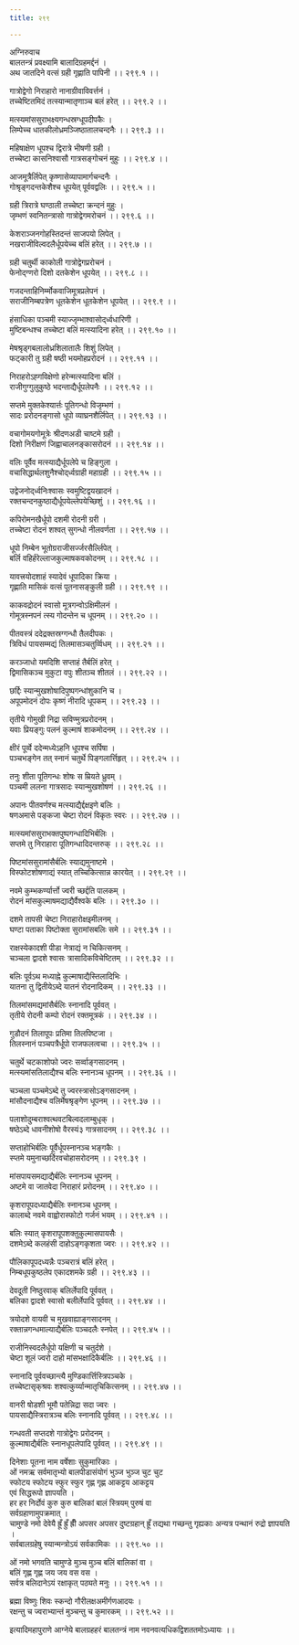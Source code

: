 ```yaml
---
title: २९९

---
```

अग्निरुवाच  
बालतन्त्रं प्रवक्ष्यामि बालादिग्रहमर्द्दनं ।  
अथ जातदिने वत्सं ग्रही गृह्णाति पापिनी ।। २९९.१ ।।  
  
गात्रोद्वेगो निराहारो नानाग्रीवाविवर्त्तनं ।  
तच्चेष्टितमिदं तत्स्यान्मातृणाञ्च बलं हरेत् ।। २९९.२ ।।  
  
मत्स्यमांससुराभक्ष्यगन्धस्रग्धूपदीपकैः ।  
लिम्पेच्च धातकीलोध्रमञ्जिष्ठातालचन्दनैः ।। २९९.३ ।।  
  
महिषाक्षेण धूपश्च द्विरात्रे भीषणी ग्रही ।  
तच्चेष्टा कासनिश्वासौ गात्रसङ्गोचनं मुहुः ।। २९९.४ ।।  
  
आजमूत्रैर्लिपेत् कृष्णासेव्यापामार्गचन्दनैः ।  
गोश्रृङ्गदन्तकेशैश्च धूपयेत् पूर्ववद्वलिः ।। २९९.५ ।।  
  
ग्रही त्रिरात्रे घण्ठाली तच्चेष्टा क्रन्दनं मुहुः ।  
जृम्भणं स्वनितन्त्रासो गात्रोद्वेगमरोचनं ।। २९९.६ ।।  
  
केशराञ्जनगोहस्तिदन्तं साजपयो लिपेत् ।  
नखराजीविल्वदलैर्धूपयेच्च बलिं हरेत् ।। २९९.७ ।।  
  
ग्रही चतुर्थी काकोली गात्रोद्वेगप्ररोचनं ।  
फेनोद्‌ग्णरो दिशो दतकेशेन धूपयेत् ।। २९९.८ ।।  
  
गजदन्ताहिनिर्म्मोकवाजिमूत्रप्रलेपनं ।  
सराजीनिम्बपत्रेण धूतकेशेन धूतकेशेन धूपयेत् ।। २९९.९ ।।  
  
हंसाधिका पञ्चमी स्याज्जृम्भाश्वासोद्‌र्ध्वधारिणी ।  
मुष्टिबन्धश्च तच्चेष्टा बलिं मत्स्यादिना हरेत् ।। २९९.१० ।।  
  
मेषश्रृड्गबलालोध्रशिलातालैः शिशुं लिपेत् ।  
फट्कारी तु ग्रही षष्ठी भयमोहप्ररोदनं ।। २९९.११ ।।  
  
निराहरोऽह्गविक्षेणो हरेन्मत्स्यादिना बलिं ।  
राजीगुग्गुलुकुष्ठे भदन्ताद्यैर्धूपलेपनैः ।। २९९.१२ ।।  
  
सप्तमे मुक्तकेश्यार्त्तः पूतिगन्धो विजृम्भणं ।  
सादः प्ररोदनङ्गासो धूपो व्याघ्रनशैर्लिपेत् ।। २९९.१३ ।।  
  
वचागोमयगोमूत्रेः श्रीदणअडी चाष्टमे ग्रही ।  
दिशो निरीक्षणं जिह्वाचालनङ्कासरोदनं ।। २९९.१४ ।।  
  
वलिः पूर्वैव मत्स्याद्यैर्धूपलेपे च हिङ्गुला ।  
वचासिद्धार्थलशुनैश्चोद्‌र्ध्वग्राही महाग्रही ।। २९९.१५ ।।  
  
उद्वेजनोद्‌र्ध्वनिःश्वासः स्वमुष्टिद्वयखादनं ।  
रक्तचन्दनकुष्ठाद्यैर्धूपयेल्लेपयेच्छिशुं ।। २९९.१६ ।।  
  
कपिरोमनखैर्धूपो दशमी रोदनी ग्ररी ।  
तच्चेष्टा रोदनं शश्वत् सुगन्धो नीलवर्णता ।। २९९.१७ ।।  
  
धूपो निम्बेन भूतोग्रराजीसर्ज्जरसैर्ल्लिपेत् ।  
बर्लि वहिर्हरेल्लाजकुल्माषकवकोदनम् ।। २९९.१८ ।।  
  
यावत्त्रयोदशाहं स्यादेवं धूपादिका क्रिया ।  
गृह्णाति मासिकं वत्सं पूतनासङ्कुली ग्रही ।। २९९.१९ ।।  
  
काकवद्रोदनं स्वासो मूत्रगन्वोऽक्षिमीलनं ।  
गोमूत्रस्नपनं त्स्य गोदन्तेन च धूपनम् ।। २९९.२० ।।  
  
पीतवस्त्रं ददेद्रक्तस्रग्गन्धौ तैलदीपकः ।  
त्रिविधं पायसम्मद्यं तिलमासञ्चतुर्व्विधम् ।। २९९.२१ ।।  
  
करञ्जाधो यमदिशि सप्ताहं तैर्बलिं हरेत् ।  
द्विमासिकञ्च मुकुटा वपुः शीतञ्च शीतलं ।। २९९.२२ ।।  
  
छर्द्दिः स्यान्मुखशोषादिपुष्पगन्धांशुकानि च ।  
अपूपमोदनं दोपः कृष्णं नीरादि धूपकम् ।। २९९.२३ ।।  
  
तृतीये गोमुखी निद्रा सविण्मुत्रप्ररोदनम् ।  
यवाः प्रियङ्गुः पलनं कुल्माषं शाकमोदनम् ।। २९९.२४ ।।  
  
क्षीरं पूर्व्वे ददेन्मध्येऽहनि धूपश्च सर्पिषा ।  
पञ्चभङ्गेन तत् स्नानं चतुर्थे पिङ्गलार्त्तिहृत् ।। २९९.२५ ।।  
  
तनुः शीता पूतिगन्धः शोषः स म्रियते ध्रुवम् ।  
पञ्चमी ललना गात्रसादः स्यान्मुखशोषणं ।। २९९.२६ ।।  
  
अपानः पीतवर्णश्च मत्स्याद्यैर्द्दक्षइणे बलिः ।  
षणअमासे पङ्कजा चेष्टा रोदनं विकृतः स्वरः ।। २९९.२७ ।।  
  
मत्स्यमांससुराभक्तपुष्पगन्धादिभिर्बलिः ।  
सप्तमे तु निराहारा पूतिगन्धादिदन्तरुक् ।। २९९.२८ ।।  
  
पिष्टमांससुरामांसैर्बलिः स्याद्यमुनाष्टमे ।  
विस्फोटशोषणाद्यं स्यात् तच्चिकित्सान्न कारयेत् ।। २९९.२९ ।।  
  
नवमे कुम्भकर्ण्यार्त्तो ज्वरी च्छर्द्दति पालकम् ।  
रोदनं मांसकुल्माषमद्याद्यैर्वैश्वके बलिः ।। २९९.३० ।।  
  
दशमे तापसी चेष्टा निराहारोक्षइमीलनम् ।  
घण्टा पताका पिष्टोक्ता सुरामांसबलिः समे ।। २९९.३१ ।।  
  
राक्षस्येकादशी पीडा नेत्राद्यं न चिकित्सनम् ।  
चञ्चला द्वादशे श्वासः त्रासादिकविचेष्टितम् ।। २९९.३२ ।।  
  
बलिः पूर्वऽथ मध्याह्ने कुल्माषाद्यैस्तिलादिभिः ।  
यातना तु द्वितीयेऽब्दे यातनं रोदनादिकम् ।। २९९.३३ ।।  
  
तिलमांसमद्यमांसैर्बलिः स्नानादि पूर्ववत् ।  
तृतीये रोदनी कम्पो रोदनं रक्तमूत्रकं ।। २९९.३४ ।।  
  
गुडौदनं तिलापूपः प्रतिमा तिलपिष्टजा ।  
तिलस्नानं पञ्चपत्रैर्धूपो राजफलत्वचा ।। २९९.३५ ।।  
  
चतुर्थे चटकाशोफो ज्वरः सर्व्वाङ्गसादनम् ।  
मत्स्यमांसतिलाद्यैश्च बलिः स्नानञ्च धूपनम् ।। २९९.३६ ।।  
  
चञ्चला पञ्चमेऽब्दे तु ज्वरस्त्रासोऽङ्गसादनम् ।  
मांसौदनाद्यैश्च वलिर्मेषश्रृङ्गेण धूपनम् ।। २९९.३७ ।।  
  
पलाशोदुम्बराश्वत्थवटबिल्वदलाम्बुधृक् ।  
षष्ठेऽब्दे धावनीशोषो वैरस्यं३ गात्रसादनम् ।। २९९.३८ ।।  
  
सप्ताहोभिर्बलिः पूर्वैर्धूपस्नानञ्च भङ्गकैः ।  
स्प्तमे यमुनाच्छर्दिरवचोहासरोदनम् ।। २९९.३९ ।  
  
मांसपायसमद्याद्यैर्बलिः स्नानञ्च धूपनम् ।  
अष्टमे वा जातवेदा निराहारं प्ररोदनम् ।। २९९.४० ।।  
  
कृशरापूपदध्याद्यैर्बलिः स्नानञ्च धूपनम् ।  
कालाब्दे नवमे वाह्वोरास्फोटो गर्जनं भयम् ।। २९९.४१ ।।  
  
बलिः स्यात् कृशरापूपशक्तुकुल्मासपायसैः ।  
दशमेऽब्दे कलहंसी दाहोऽङ्गकृशता ज्वरः ।। २९९.४२ ।।  
  
पौलिकापूपदध्यन्नैः पञ्चरात्रं बलिं हरेत् ।  
निम्बधूपकुष्ठलेप एकादशमके ग्रही ।। २९९.४३ ।।  
  
देवदूती निष्ठुरवाक् बलिर्लेपादि पूर्ववत् ।  
बलिका द्वादशे स्वासो बलीर्लेपादि पूर्ववत् ।। २९९.४४ ।।  
  
त्रयोदशे वायवी च मुखवाह्याङ्गसादनम् ।  
रक्तान्नगन्धमाल्याद्यैर्बलिः पञ्चदलैः स्नपेत् ।। २९९.४५ ।।  
  
राजीनिस्वदलैर्धूपो यक्षिणी च चतुर्दशे ।  
चेष्टा शूलं ज्वरो दाहो मांसभक्षादिकैर्बलिः ।। २९९.४६ ।।  
  
स्नानादि पूर्ववच्छान्त्यै मुण्डिकार्त्तिस्त्रिपञ्चके ।  
तच्चेष्टासृक्‌श्रवः शश्वत्कुर्य्यान्मातृचिकित्सनम् ।। २९९.४७ ।।  
  
वानरी षोडशी भूमौ पतेन्निद्रा सदा ज्वरः ।  
पायसाद्यैस्त्रिरात्रञ्च बलिः स्नानादि पूर्ववत् ।। २९९.४८ ।।  
  
गन्धवती सप्तदशे गात्रोद्वेगः प्ररोदनम् ।  
कुल्माषाद्यैर्बलिः स्नानधूपलेपादि पूर्ववत् ।। २९९.४९ ।।  
  
दिनेशाः पूतना नाम वर्षेशाः सुकुमारिकाः ।  
ओं नमऋ सर्वमातृभ्यो बालपीडासंयोगं भुञ्ज भुञ्ज चुट चुट  
स्फोटय स्फोटय स्फुर स्फुर गृह्ण गृह्ण आकट्टय आकट्टय  
एवं सिद्धरूपो ज्ञापयति ।  
हर हर निर्दोवं कुरु कुरु बालिकां बालं स्त्रियम् पुरुषं वा  
सर्वग्रहाणामुपक्रमात् ।  
चामुण्डे नमो देवेयै ह्रूँ ह्रुँ ह्रीँ अपसर अपसर दुष्टग्रहान् ह्रूँ तद्यथा गच्छन्तु गृह्यकाः अन्यत्र पन्थानं रुद्रो ज्ञापयति ।  
सर्वबालग्रहेषु स्यान्मन्त्रोऽयं सर्वकामिकः ।। २९९.५० ।।  
  
ओं नमो भगवति चामुण्डे मुञ्च मुञ्च बलिं बालिकां वा ।  
बलिं गृह्ण गृह्ण जय जय वस वस ।  
सर्वत्र बलिदानेऽयं रक्षाकृत् पठ्यते मनुः ।। २९९.५१ ।।  
  
ब्रह्मा विष्णुः शिवः स्कन्दो गौरीलक्षअमीर्गणआदयः ।  
रक्षन्तु च ज्वराभ्यान्तं मुञ्चन्तु च कुमारकम् ।। २९९.५२ ।।  
  
इत्यादिमहापुराणे आग्नेये बालग्रहहरं बालतन्त्रं नाम नवनवत्यधिकद्विशततमोऽध्यायः ।।